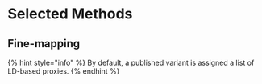 # Selected Methods

## Fine-mapping

{% hint style="info" %}
By default, a published variant is assigned a list of LD-based proxies.
{% endhint %}



